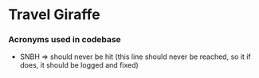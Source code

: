 # Travel Giraffe

### Acronyms used in codebase
- SNBH => should never be hit (this line should never be reached, so it if does, it should be logged and fixed)